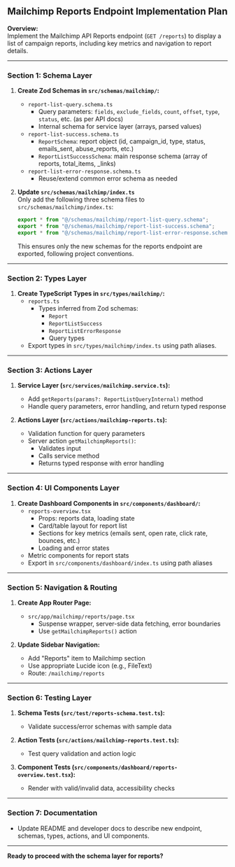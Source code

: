 ## Mailchimp Reports Endpoint Implementation Plan

**Overview:**  
Implement the Mailchimp API Reports endpoint (`GET /reports`) to display a list of campaign reports, including key metrics and navigation to report details.

---

### Section 1: Schema Layer

1. **Create Zod Schemas in `src/schemas/mailchimp/`:**
   - `report-list-query.schema.ts`
     - Query parameters: `fields`, `exclude_fields`, `count`, `offset`, `type`, `status`, etc. (as per API docs)
     - Internal schema for service layer (arrays, parsed values)
   - `report-list-success.schema.ts`
     - `ReportSchema`: report object (id, campaign_id, type, status, emails_sent, abuse_reports, etc.)
     - `ReportListSuccessSchema`: main response schema (array of reports, total_items, \_links)
   - `report-list-error-response.schema.ts`
     - Reuse/extend common error schema as needed

2. **Update `src/schemas/mailchimp/index.ts`**  
   Only add the following three schema files to `src/schemas/mailchimp/index.ts`:

   ```ts
   export * from "@/schemas/mailchimp/report-list-query.schema";
   export * from "@/schemas/mailchimp/report-list-success.schema";
   export * from "@/schemas/mailchimp/report-list-error-response.schema";
   ```

   This ensures only the new schemas for the reports endpoint are exported, following project conventions.

---

### Section 2: Types Layer

1. **Create TypeScript Types in `src/types/mailchimp/`:**
   - `reports.ts`
     - Types inferred from Zod schemas:
       - `Report`
       - `ReportListSuccess`
       - `ReportListErrorResponse`
       - Query types
   - Export types in `src/types/mailchimp/index.ts` using path aliases.

---

### Section 3: Actions Layer

1. **Service Layer (`src/services/mailchimp.service.ts`):**
   - Add `getReports(params?: ReportListQueryInternal)` method
   - Handle query parameters, error handling, and return typed response

2. **Actions Layer (`src/actions/mailchimp-reports.ts`):**
   - Validation function for query parameters
   - Server action `getMailchimpReports()`:
     - Validates input
     - Calls service method
     - Returns typed response with error handling

---

### Section 4: UI Components Layer

1. **Create Dashboard Components in `src/components/dashboard/`:**
   - `reports-overview.tsx`
     - Props: reports data, loading state
     - Card/table layout for report list
     - Sections for key metrics (emails sent, open rate, click rate, bounces, etc.)
     - Loading and error states
   - Metric components for report stats
   - Export in `src/components/dashboard/index.ts` using path aliases

---

### Section 5: Navigation & Routing

1. **Create App Router Page:**
   - `src/app/mailchimp/reports/page.tsx`
     - Suspense wrapper, server-side data fetching, error boundaries
     - Use `getMailchimpReports()` action

2. **Update Sidebar Navigation:**
   - Add "Reports" item to Mailchimp section
   - Use appropriate Lucide icon (e.g., FileText)
   - Route: `/mailchimp/reports`

---

### Section 6: Testing Layer

1. **Schema Tests (`src/test/reports-schema.test.ts`):**
   - Validate success/error schemas with sample data

2. **Action Tests (`src/actions/mailchimp-reports.test.ts`):**
   - Test query validation and action logic

3. **Component Tests (`src/components/dashboard/reports-overview.test.tsx`):**
   - Render with valid/invalid data, accessibility checks

---

### Section 7: Documentation

- Update README and developer docs to describe new endpoint, schemas, types, actions, and UI components.

---

**Ready to proceed with the schema layer for reports?**

